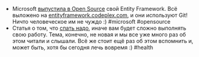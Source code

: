 * Microsoft [выпустила в Open Source](http://weblogs.asp.net/scottgu/archive/2012/07/19/entity-framework-and-open-source.aspx) свой Entity Framework. Всё выложено на [entityframework.codeplex.com](http://entityframework.codeplex.com/), и они используют Git! Ничто человеческое им не чуждо :) #microsoft #opensource
* Статья о том, что [спать надо](http://blogs.hbr.org/schwartz/2012/07/the-secret-to-high-performance.html), иначе вам будет сложно выполнять свою работу. Тема, конечно, не новая и мы все уже много раз об этом читали и слышали. Всё же стоит ещё раз об этом вспомнить и, может быть, хотя бы сегодня лечь вовремя :) #health
